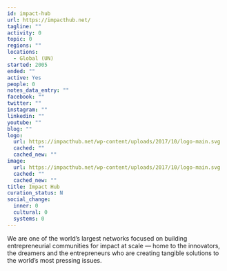 ```yaml
---
id: impact-hub
url: https://impacthub.net/
tagline: ""
activity: 0
topic: 0
regions: ""
locations:
  - Global (UN)
started: 2005
ended: ""
active: Yes
people: 0
notes_data_entry: ""
facebook: ""
twitter: ""
instagram: ""
linkedin: ""
youtube: ""
blog: ""
logo:
  url: https://impacthub.net/wp-content/uploads/2017/10/logo-main.svg
  cached: ""
  cached_new: ""
image:
  url: https://impacthub.net/wp-content/uploads/2017/10/logo-main.svg
  cached: ""
  cached_new: ""
title: Impact Hub
curation_status: N
social_change:
  inner: 0
  cultural: 0
  systems: 0
---
```


We are one of the world’s largest networks focused on building entrepreneurial communities for impact at scale — home to the innovators, the dreamers and the entrepreneurs who are creating tangible solutions to the world’s most pressing issues.


